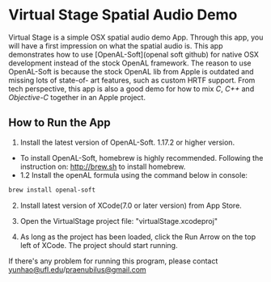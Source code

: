 # Virtual Stage Spatial Audio Demo
Virtual Stage is a simple OSX spatial audio demo App. Through this app, you will have a first impression on what the spatial audio is. This app demonstrates how to use [OpenAL-Soft](openal soft github) for native OSX development instead of the stock OpenAL framework. The reason to use OpenAL-Soft is because the stock OpenAL lib from Apple is outdated and missing lots of state-of- art features, such as custom HRTF support. From tech perspective, this app is also a good demo for how to mix _C_, _C++_ and _Objective-C_ together in an Apple project.

## How to Run the App
1. Install the latest version of OpenAL-Soft. 1.17.2 or higher version.
  * To install OpenAL-Soft, homebrew is highly recommended. Following the instruction on: http://brew.sh to install homebrew.
  * 1.2 Install the openAL formula using the command below in console:
```bash
brew install openal-soft
```

2. Install latest version of XCode(7.0 or later version) from App Store.

3. Open the VirtualStage project file: "virtualStage.xcodeproj"

4. As long as the project has been loaded, click the Run Arrow on the top left of XCode. The project should start running.

If there's any problem for running this program, please contact yunhao@ufl.edu/praenubilus@gmail.com
